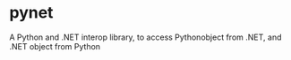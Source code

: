 # pynet
A Python and .NET interop library, to access Pythonobject from .NET, and .NET object from Python
